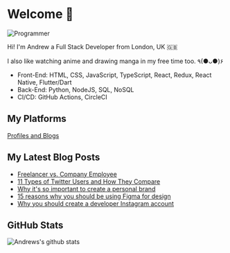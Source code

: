 # Welcome 👋

![Programmer](https://res.cloudinary.com/d74fh3kw/image/upload/v1617063549/twitter-banner_wtcajg.png 'Programmer')

Hi! I'm Andrew a Full Stack Developer from London, UK 🇬🇧

I also like watching anime and drawing manga in my free time too. ٩(●ᴗ●)۶

- Front-End: HTML, CSS, JavaScript, TypeScript, React, Redux, React Native, Flutter/Dart
- Back-End: Python, NodeJS, SQL, NoSQL
- CI/CD: GitHub Actions, CircleCI

## My Platforms

[Profiles and Blogs](https://linktr.ee/andrewbaisden)

## My Latest Blog Posts

<!-- BLOG-POST-LIST:START -->
- [Freelancer vs. Company Employee](https://dev.to/andrewbaisden/freelancer-vs-company-employee-5hep)
- [11 Types of Twitter Users and How They Compare](https://dev.to/andrewbaisden/11-types-of-twitter-users-and-how-they-compare-dkc)
- [Why it's so important to create a personal brand](https://dev.to/andrewbaisden/why-it-s-so-important-to-create-a-personal-brand-2501)
- [15 reasons why you should be using Figma for design](https://dev.to/andrewbaisden/15-reasons-why-you-should-be-using-figma-for-design-nd5)
- [Why you should create a developer Instagram account](https://dev.to/andrewbaisden/why-you-should-create-a-developer-instagram-account-35m2)
<!-- BLOG-POST-LIST:END -->

## GitHub Stats

![Andrews's github stats](https://github-readme-stats.vercel.app/api?username=andrewbaisden&show_icons=true&theme=tokyonight)
